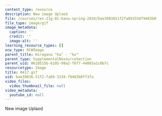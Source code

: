 ```yaml
---
content_type: resource
description: New image Uplaod
file: /courses/res-21g-01-kana-spring-2010/bae3983651f2fa893334f9483b0ff3fa_0417.gif
file_type: image/gif
image_metadata:
  caption: ''
  credit: ''
  image-alt: ''
learning_resource_types: []
ocw_type: OCWImage
parent_title: Hiragana "ka" - "ko"
parent_type: SupplementalResourceSection
parent_uid: 0610515b-6105-99a2-f6f7-44803a1c0b7c
resourcetype: Image
title: 0417.gif
uid: bae39836-51f2-fa89-3334-f9483b0ff3fa
video_files:
  video_thumbnail_file: null
video_metadata:
  youtube_id: null
---
```

New image Uplaod

